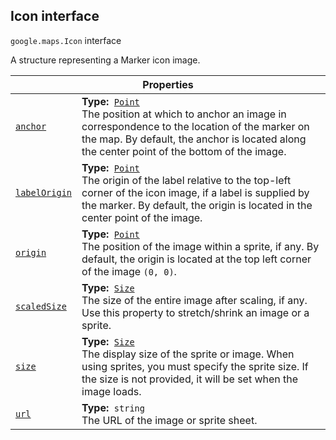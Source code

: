 
<devsite-heading text=" Icon interface" for="Icon" level="h2" link="" toc="" back-to-top=""><h2 id="Icon" is-upgraded="">Icon interface </h2></devsite-heading>
<p>
<code translate="no" dir="ltr"><span itemprop="path">google.maps</span>.<span itemprop="name">Icon</span></code>
interface
</p>
<p>A structure representing a Marker icon image.</p>
<div class="devsite-table-wrapper"><table class="properties responsive" summary="interface Icon - Properties">
<thead>
<tr><th colspan="2">Properties</th>
</tr></thead>
<tbody>
<tr id="Icon.anchor">
<td itemprop="property"><code translate="no" dir="ltr"><a class="secret-link" href="#Icon.anchor"><span>anchor</span></a></code></td>
<td><div><strong>Type:</strong>&nbsp; <code translate="no" dir="ltr"><a href="Point.md">Point</a></code></div>
<div class="desc">The position at which to anchor an image in correspondence to the location of the marker on the map. By default, the anchor is located along the center point of the bottom of the image.</div></td>
</tr>
<tr id="Icon.labelOrigin">
<td itemprop="property"><code translate="no" dir="ltr"><a class="secret-link" href="#Icon.labelOrigin"><span>labelOrigin</span></a></code></td>
<td><div><strong>Type:</strong>&nbsp; <code translate="no" dir="ltr"><a href="Point.md">Point</a></code></div>
<div class="desc">The origin of the label relative to the top-left corner of the icon image, if a label is supplied by the marker. By default, the origin is located in the center point of the image.</div></td>
</tr>
<tr id="Icon.origin">
<td itemprop="property"><code translate="no" dir="ltr"><a class="secret-link" href="#Icon.origin"><span>origin</span></a></code></td>
<td><div><strong>Type:</strong>&nbsp; <code translate="no" dir="ltr"><a href="Point.md">Point</a></code></div>
<div class="desc">The position of the image within a sprite, if any. By default, the origin is located at the top left corner of the image <code translate="no" dir="ltr">(0, 0)</code>.</div></td>
</tr>
<tr id="Icon.scaledSize">
<td itemprop="property"><code translate="no" dir="ltr"><a class="secret-link" href="#Icon.scaledSize"><span>scaledSize</span></a></code></td>
<td><div><strong>Type:</strong>&nbsp; <code translate="no" dir="ltr"><a href="Size.md">Size</a></code></div>
<div class="desc">The size of the entire image after scaling, if any. Use this property to stretch/shrink an image or a sprite.</div></td>
</tr>
<tr id="Icon.size">
<td itemprop="property"><code translate="no" dir="ltr"><a class="secret-link" href="#Icon.size"><span>size</span></a></code></td>
<td><div><strong>Type:</strong>&nbsp; <code translate="no" dir="ltr"><a href="Size.md">Size</a></code></div>
<div class="desc">The display size of the sprite or image. When using sprites, you must specify the sprite size. If the size is not provided, it will be set when the image loads.</div></td>
</tr>
<tr id="Icon.url">
<td itemprop="property"><code translate="no" dir="ltr"><a class="secret-link" href="#Icon.url"><span>url</span></a></code></td>
<td><div><strong>Type:</strong>&nbsp; <code translate="no" dir="ltr">string</code></div>
<div class="desc">The URL of the image or sprite sheet.</div></td>
</tr>
</tbody>
</table></div>
<script src="replace_links.js"></script>
